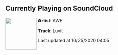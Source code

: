 ## Currently Playing on SoundCloud

[<img align="left" width="100" src="https://i1.sndcdn.com/artworks-QWWHL1cl7TSs8pNm-XjnPjA-t50x50.jpg">](https://soundcloud.com/awe/luvit)

**Artist**: AWE 

**Track**: Luvit

Last updated at 10/25/2020 04:05
